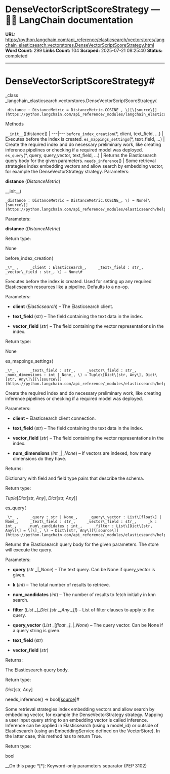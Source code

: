 # DenseVectorScriptScoreStrategy — 🦜🔗 LangChain  documentation

**URL:** https://python.langchain.com/api_reference/elasticsearch/vectorstores/langchain_elasticsearch.vectorstores.DenseVectorScriptScoreStrategy.html
**Word Count:** 299
**Links Count:** 104
**Scraped:** 2025-07-21 08:25:40
**Status:** completed

---

# DenseVectorScriptScoreStrategy\#

_class _langchain\_elasticsearch.vectorstores.DenseVectorScriptScoreStrategy\(

    _distance : DistanceMetric = DistanceMetric.COSINE_, \)[\[source\]](https://python.langchain.com/api_reference/_modules/langchain_elasticsearch/vectorstores.html#DenseVectorScriptScoreStrategy)\#     

Methods

`__init__`\(\[distance\]\) |    ---|---   `before_index_creation`\(\*, client, text\_field, ...\) | Executes before the index is created.   `es_mappings_settings`\(\*, text\_field, ...\) | Create the required index and do necessary preliminary work, like creating inference pipelines or checking if a required model was deployed.   `es_query`\(\*, query, query\_vector, text\_field, ...\) | Returns the Elasticsearch query body for the given parameters.   `needs_inference`\(\) | Some retrieval strategies index embedding vectors and allow search by embedding vector, for example the DenseVectorStrategy strategy.      Parameters:     

**distance** \(_DistanceMetric_\)

\_\_init\_\_\(

    _distance : DistanceMetric = DistanceMetric.COSINE_, \) → None[\[source\]](https://python.langchain.com/api_reference/_modules/elasticsearch/helpers/vectorstore/_sync/strategies.html#DenseVectorScriptScoreStrategy.__init__)\#     

Parameters:     

**distance** \(_DistanceMetric_\)

Return type:     

None

before\_index\_creation\(

    _\*_ ,     _client : Elasticsearch_,     _text\_field : str_,     _vector\_field : str_, \) → None\#     

Executes before the index is created. Used for setting up any required Elasticsearch resources like a pipeline. Defaults to a no-op.

Parameters:     

  * **client** \(_Elasticsearch_\) – The Elasticsearch client.

  * **text\_field** \(_str_\) – The field containing the text data in the index.

  * **vector\_field** \(_str_\) – The field containing the vector representations in the index.

Return type:     

None

es\_mappings\_settings\(

    _\*_ ,     _text\_field : str_,     _vector\_field : str_,     _num\_dimensions : int | None_, \) → Tuple\[Dict\[str, Any\], Dict\[str, Any\]\][\[source\]](https://python.langchain.com/api_reference/_modules/elasticsearch/helpers/vectorstore/_sync/strategies.html#DenseVectorScriptScoreStrategy.es_mappings_settings)\#     

Create the required index and do necessary preliminary work, like creating inference pipelines or checking if a required model was deployed.

Parameters:     

  * **client** – Elasticsearch client connection.

  * **text\_field** \(_str_\) – The field containing the text data in the index.

  * **vector\_field** \(_str_\) – The field containing the vector representations in the index.

  * **num\_dimensions** \(_int_ _|__None_\) – If vectors are indexed, how many dimensions do they have.

Returns:     

Dictionary with field and field type pairs that describe the schema.

Return type:     

_Tuple_\[_Dict_\[str, _Any_\], _Dict_\[str, _Any_\]\]

es\_query\(

    _\*_ ,     _query : str | None_,     _query\_vector : List\[float\] | None_,     _text\_field : str_,     _vector\_field : str_,     _k : int_,     _num\_candidates : int_,     _filter : List\[Dict\[str, Any\]\] = \[\]_, \) → Dict\[str, Any\][\[source\]](https://python.langchain.com/api_reference/_modules/elasticsearch/helpers/vectorstore/_sync/strategies.html#DenseVectorScriptScoreStrategy.es_query)\#     

Returns the Elasticsearch query body for the given parameters. The store will execute the query.

Parameters:     

  * **query** \(_str_ _|__None_\) – The text query. Can be None if query\_vector is given.

  * **k** \(_int_\) – The total number of results to retrieve.

  * **num\_candidates** \(_int_\) – The number of results to fetch initially in knn search.

  * **filter** \(_List_ _\[__Dict_ _\[__str_ _,__Any_ _\]__\]_\) – List of filter clauses to apply to the query.

  * **query\_vector** \(_List_ _\[__float_ _\]__|__None_\) – The query vector. Can be None if a query string is given.

  * **text\_field** \(_str_\)

  * **vector\_field** \(_str_\)

Returns:     

The Elasticsearch query body.

Return type:     

_Dict_\[str, _Any_\]

needs\_inference\(\) → bool[\[source\]](https://python.langchain.com/api_reference/_modules/elasticsearch/helpers/vectorstore/_sync/strategies.html#DenseVectorScriptScoreStrategy.needs_inference)\#     

Some retrieval strategies index embedding vectors and allow search by embedding vector, for example the DenseVectorStrategy strategy. Mapping a user input query string to an embedding vector is called inference. Inference can be applied in Elasticsearch \(using a model\_id\) or outside of Elasticsearch \(using an EmbeddingService defined on the VectorStore\). In the latter case, this method has to return True.

Return type:     

bool

__On this page   *[\*]: Keyword-only parameters separator (PEP 3102)